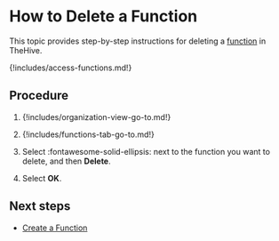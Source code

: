 # How to Delete a Function

This topic provides step-by-step instructions for deleting a [function](about-functions.md) in TheHive.

{!includes/access-functions.md!}

<h2>Procedure</h2>

1. {!includes/organization-view-go-to.md!}

2. {!includes/functions-tab-go-to.md!}

3. Select :fontawesome-solid-ellipsis: next to the function you want to delete, and then **Delete**.

4. Select **OK**.

<h2>Next steps</h2>

* [Create a Function](create-a-function.md)
